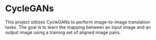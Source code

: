 # CycleGANs
This project utilizes CycleGANs to perform image-to-image translation tasks. The goal is to learn the mapping between an input image and an output image using a training set of aligned image pairs.
